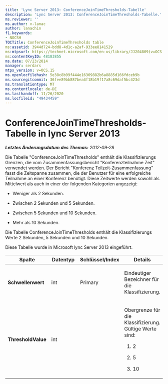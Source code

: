 ```yaml
---
title: 'Lync Server 2013: ConferenceJoinTimeThresholds-Tabelle'
description: 'Lync Server 2013: ConferenceJoinTimeThresholds-Tabelle.'
ms.reviewer: ''
ms.author: v-lanac
author: lanachin
f1.keywords:
- NOCSH
TOCTitle: ConferenceJoinTimeThresholds table
ms:assetid: 3944d724-bdd8-4d1c-a2af-933ee8141529
ms:mtpsurl: https://technet.microsoft.com/en-us/library/JJ204809(v=OCS.15)
ms:contentKeyID: 48183855
ms.date: 07/23/2014
manager: serdars
mtps_version: v=OCS.15
ms.openlocfilehash: 5e38c8b99f444e16309882b6a8885d166fdceb9b
ms.sourcegitcommit: 36fee89bb887bea4f18b19f17a8c69daf5bc423d
ms.translationtype: MT
ms.contentlocale: de-DE
ms.lasthandoff: 11/26/2020
ms.locfileid: "49434459"
---
```

# <a name="conferencejointimethresholds-table-in-lync-server-2013"></a>ConferenceJoinTimeThresholds-Tabelle in lync Server 2013

<div data-xmlns="http://www.w3.org/1999/xhtml">

<div class="topic" data-xmlns="http://www.w3.org/1999/xhtml" data-msxsl="urn:schemas-microsoft-com:xslt" data-cs="https://msdn.microsoft.com/">

<div data-asp="https://msdn2.microsoft.com/asp">



</div>

<div id="mainSection">

<div id="mainBody">

<span> </span>

_**Letztes Änderungsdatum des Themas:** 2012-09-28_

Die Tabelle "ConferenceJoinTimeThresholds" enthält die Klassifizierungs Grenzen, die vom Zusammenfassungsbericht "Konferenzteilnahme Zeit" verwendet werden. Der Bericht "Konferenz Teilzeit-Zusammenfassung" fasst die Zeitspanne zusammen, die der Benutzer für eine erfolgreiche Teilnahme an einer Konferenz benötigt. Diese Zeitwerte werden sowohl als Mittelwert als auch in einer der folgenden Kategorien angezeigt:

  - Weniger als 2 Sekunden.

  - Zwischen 2 Sekunden und 5 Sekunden.

  - Zwischen 5 Sekunden und 10 Sekunden.

  - Mehr als 10 Sekunden.

Die Tabelle ConferenceJoinTimeThresholds enthält die Klassifizierungs Werte 2 Sekunden, 5 Sekunden und 10 Sekunden.

Diese Tabelle wurde in Microsoft lync Server 2013 eingeführt.


<table>
<colgroup>
<col style="width: 25%" />
<col style="width: 25%" />
<col style="width: 25%" />
<col style="width: 25%" />
</colgroup>
<thead>
<tr class="header">
<th>Spalte</th>
<th>Datentyp</th>
<th>Schlüssel/Index</th>
<th>Details</th>
</tr>
</thead>
<tbody>
<tr class="odd">
<td><p><strong>Schwellenwert</strong></p></td>
<td><p>int</p></td>
<td><p>Primary</p></td>
<td><p>Eindeutiger Bezeichner für die Klassifizierung.</p></td>
</tr>
<tr class="even">
<td><p><strong>ThresholdValue</strong></p></td>
<td><p>int</p></td>
<td></td>
<td><p>Obergrenze für die Klassifizierung. Gültige Werte sind:</p>
<ol>
<li><p>2</p></li>
<li><p>5</p></li>
<li><p>10</p></li>
</ol></td>
</tr>
</tbody>
</table>


</div>

<span> </span>

</div>

</div>

</div>

